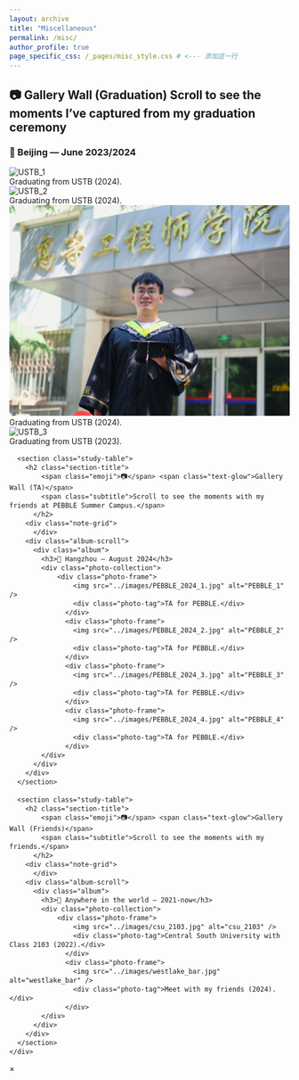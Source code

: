```yaml
---
layout: archive
title: "Miscellaneous"
permalink: /misc/
author_profile: true
page_specific_css: /_pages/misc_style.css # <--- 添加这一行
---
```

<main class="misc-main">
    <div class="misc-container">
      <section class="gallery-wall">
        <h2 class="section-title">
          <span class="emoji">📷</span> <span class="text-glow">Gallery Wall (Graduation)</span>
          <span class="subtitle">Scroll to see the moments I’ve captured from my graduation ceremony</span>
        </h2>
        <div class="album-scroll">
          <div class="album">
            <h3>📍 Beijing — June 2023/2024</h3>
            <div class="photo-collection">
                <div class="photo-frame">
                    <img src="../images/ustb_graduation_1.png" alt="USTB_1" />
                    <div class="photo-tag">Graduating from USTB (2024).</div>
                  </div>
                  <div class="photo-frame">
                    <img src="../images/ustb_graduation_2.jpg" alt="USTB_2" />
                    <div class="photo-tag">Graduating from USTB (2024).</div>
                  </div>
                  <div class="photo-frame">
                    <img src="../images/ustb_graduation_4.jpg" alt="USTB_4" />
                    <div class="photo-tag">Graduating from USTB (2024).</div>
                  </div>
                  <div class="photo-frame">
                    <img src="../images/ustb_graduation_3.jpg" alt="USTB_3" />
                    <div class="photo-tag">Graduating from USTB (2023).</div>
                  </div>
            </div>
          </div>
        </div>
      </section>

      <section class="study-table">
        <h2 class="section-title">
            <span class="emoji">📷</span> <span class="text-glow">Gallery Wall (TA)</span>
            <span class="subtitle">Scroll to see the moments with my friends at PEBBLE Summer Campus.</span>
          </h2>
        <div class="note-grid">
          </div>
        <div class="album-scroll">
          <div class="album">
            <h3>📍 Hangzhou — August 2024</h3>
            <div class="photo-collection">
                <div class="photo-frame">
                    <img src="../images/PEBBLE_2024_1.jpg" alt="PEBBLE_1" />
                    <div class="photo-tag">TA for PEBBLE.</div>
                  </div>
                  <div class="photo-frame">
                    <img src="../images/PEBBLE_2024_2.jpg" alt="PEBBLE_2" />
                    <div class="photo-tag">TA for PEBBLE.</div>
                  </div>
                  <div class="photo-frame">
                    <img src="../images/PEBBLE_2024_3.jpg" alt="PEBBLE_3" />
                    <div class="photo-tag">TA for PEBBLE.</div>
                  </div>
                  <div class="photo-frame">
                    <img src="../images/PEBBLE_2024_4.jpg" alt="PEBBLE_4" />
                    <div class="photo-tag">TA for PEBBLE.</div>
                  </div>
            </div>
          </div>
        </div>
      </section>

      <section class="study-table">
        <h2 class="section-title">
            <span class="emoji">📷</span> <span class="text-glow">Gallery Wall (Friends)</span>
            <span class="subtitle">Scroll to see the moments with my friends.</span>
          </h2>
        <div class="note-grid">
          </div>
        <div class="album-scroll">
          <div class="album">
            <h3>📍 Anywhere in the world — 2021-now</h3>
            <div class="photo-collection">
                <div class="photo-frame">
                    <img src="../images/csu_2103.jpg" alt="csu_2103" />
                    <div class="photo-tag">Central South University with Class 2103 (2022).</div>
                  </div>
                  <div class="photo-frame">
                    <img src="../images/westlake_bar.jpg" alt="westlake_bar" />
                    <div class="photo-tag">Meet with my friends (2024).</div>
                  </div>
            </div>
          </div>
        </div>
      </section>
    </div>
</main>
<div id="photo-modal" class="modal">
  <span class="modal-close">&times;</span>
  <img class="modal-content" id="modal-img">
</div>

<script src="misc.js"></script>